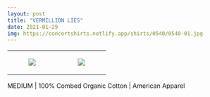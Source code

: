 ```yaml
---
layout: post
title: "VERMILLION LIES"
date: 2021-01-29
img: https://concertshirts.netlify.app/shirts/0540/0540-01.jpg
---
```




<table style="width:100%;"><tr><td style="vertical-align:top;">
      <figure class="tmblr-full" data-orig-height="2048" data-orig-width="1365" data-orig-src="https://concertshirts.netlify.app/shirts/0540/0540-01.jpg"><img src="https://64.media.tumblr.com/740cda9147bba2f260c61062fedae935/f635c0ee63e8603c-54/s540x810/42d0bcefb67da1777699ae2a3f5ac4734de0c4f1.jpg" data-orig-height="2048" data-orig-width="1365" data-orig-src="https://concertshirts.netlify.app/shirts/0540/0540-01.jpg"/></figure></td>
    <td style="vertical-align:top;">
      <figure class="tmblr-full" data-orig-height="2048" data-orig-width="1365" data-orig-src="https://concertshirts.netlify.app/shirts/0540/0540-02.jpg"><img src="https://64.media.tumblr.com/64aeb4e194f2dc1621f1bea140c41481/f635c0ee63e8603c-8c/s540x810/1f29318185a848a64948eb545eef8f6cca3fc0f4.jpg" data-orig-height="2048" data-orig-width="1365" data-orig-src="https://concertshirts.netlify.app/shirts/0540/0540-02.jpg"/></figure></td>
  </tr></table><p>
  MEDIUM | 100% Combed Organic Cotton | American Apparel
</p>
